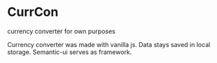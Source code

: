 # CurrCon
currency converter for own purposes

Currency converter was made with vanilla js. Data stays saved in local storage.  Semantic-ui serves as framework.
